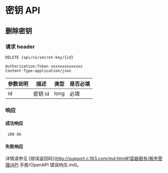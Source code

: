 # 密钥 API

## 删除密钥

### 请求 header

    DELETE /api/v1/secret-key/{id}
    
    Authorization:Token xxxxxxxxxxxxxx
    Content-Type:application/json

| 参数说明 |   描述  | 类型 | 是否必填 |
|----------|---------|------|----------|
| id       | 密钥 id | long | 必填     |


### 响应
#### 成功响应

     200 Ok

#### 失败响应
详情请参见 [错误返回码](http://support.c.163.com/md.html#!容器服务/服务管理/API 手册/OpenAPI 错误响应.md)。
